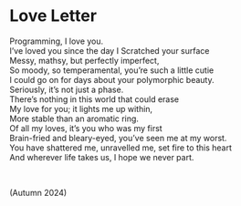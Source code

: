 # Love Letter
<!-- #SQUARK live!
| dest = poetry/love-letter
| desc = A love letter to programming
| style = poetry
| index = poetry
| shard = #INDEX / ironic / heartfelt
| date = 2024 autumn
-->

Programming, I love you.  
I’ve loved you since the day I Scratched your surface  
Messy, mathsy, but perfectly imperfect,  
So moody, so temperamental, you’re such a little cutie  
I could go on for days about your polymorphic beauty.  
Seriously, it’s not just a phase.  
There’s nothing in this world that could erase  
My love for you; it lights me up within,  
More stable than an aromatic ring.  
Of all my loves, it’s you who was my first  
Brain-fried and bleary-eyed, you’ve seen me at my worst.  
You have shattered me, unravelled me, set fire to this heart  
And wherever life takes us, I hope we never part.  


<br>

(Autumn 2024)
